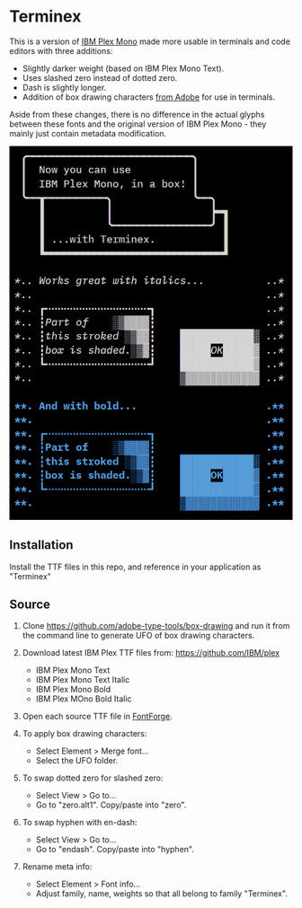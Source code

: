 Terminex
========

This is a version of [IBM Plex Mono](https://github.com/IBM/plex) made more
usable in terminals and code editors with three additions:

* Slightly darker weight (based on IBM Plex Mono Text).
* Uses slashed zero instead of dotted zero.
* Dash is slightly longer.
* Addition of box drawing characters [from Adobe](https://github.com/adobe-type-tools/box-drawing)
  for use in terminals.

Aside from these changes, there is no difference in the actual glyphs between
these fonts and the original version of IBM Plex Mono - they mainly just contain
metadata modification.

![](Sample.png)


Installation
------------

Install the TTF files in this repo, and reference in your application as
"Terminex"


Source
------

1. Clone https://github.com/adobe-type-tools/box-drawing and run it from the
   command line to generate UFO of box drawing characters.

2. Download latest IBM Plex TTF files from: https://github.com/IBM/plex
   * IBM Plex Mono Text
   * IBM Plex Mono Text Italic
   * IBM Plex Mono Bold
   * IBM Plex MOno Bold Italic

3. Open each source TTF file in [FontForge](https://fontforge.org/en-US/).

4. To apply box drawing characters:
   * Select Element > Merge font...
   * Select the UFO folder.

5. To swap dotted zero for slashed zero:
   * Select View > Go to...
   * Go to "zero.alt1". Copy/paste into "zero".

6. To swap hyphen with en-dash:
   * Select View > Go to...
   * Go to "endash". Copy/paste into "hyphen".

7. Rename meta info:
   * Select Element > Font info...
   * Adjust family, name, weights so that all belong to family "Terminex".
